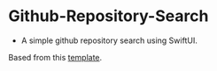 # Github-Repository-Search

- A simple github repository search using SwiftUI.

Based from this [template](https://github.com/huynguyencong/SwiftUI-MVVM-C).
